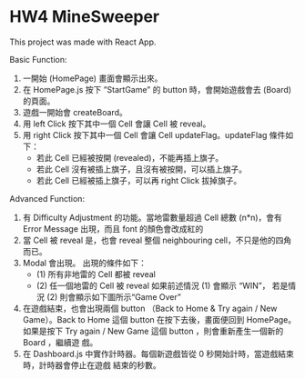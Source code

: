 # HW4 MineSweeper
This project was made with React App.

Basic Function:

1. 一開始 (HomePage) 畫面會顯示出來。
2. 在 HomePage.js 按下 ”StartGame” 的 button 時，會開始遊戲會去 (Board) 的頁面。
3. 遊戲一開始會 createBoard。
4. 用 left Click 按下其中一個 Cell 會讓 Cell 被 reveal。
5. 用 right Click 按下其中一個 Cell 會讓 Cell updateFlag。updateFlag 條件如下：
    - 若此 Cell 已經被按開 (revealed)，不能再插上旗子。
    - 若此 Cell 沒有被插上旗子，且沒有被按開，可以插上旗子。
    - 若此 Cell 已經被插上旗子，可以再 right Click 拔掉旗子。

Advanced Function:

1. 有 Difficulty Adjustment 的功能。當地雷數量超過 Cell 總數 (n*n)，會有 Error Message 出現，而且 font 的顏色會改成紅的
2. 當 Cell 被 reveal 是，也會 reveal 整個 neighbouring cell，不只是他的四角而已。
3. Modal 會出現。 出現的條件如下：
    - (1) 所有非地雷的 Cell 都被 reveal 
    - (2) 任一個地雷的 Cell 被 reveal
    如果前述情況 (1) 會顯示 “WIN”， 若是情況 (2) 則會顯示如下圖所示“Game Over” 
4. 在遊戲結束，也會出現兩個 button （Back to Home & Try again / New Game）。Back to Home 這個 button 在按下去後，畫面便回到 HomePage。 如果是按下 Try again / New Game 這個 button ，則會重新產生一個新的 Board ，繼續遊 戲。
5. 在 Dashboard.js 中實作計時器。每個新遊戲皆從 0 秒開始計時，當遊戲結束時，計時器會停止在遊戲 結束的秒數。